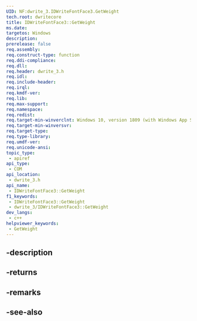 ```yaml
---
UID: NF:dwrite_3.IDWriteFontFace3.GetWeight
tech.root: dwritecore
title: IDWriteFontFace3::GetWeight
ms.date: 
targetos: Windows
description: 
prerelease: false
req.assembly: 
req.construct-type: function
req.ddi-compliance: 
req.dll: 
req.header: dwrite_3.h
req.idl: 
req.include-header: 
req.irql: 
req.kmdf-ver: 
req.lib: 
req.max-support: 
req.namespace: 
req.redist: 
req.target-min-winverclnt: Windows 10, version 1809 (with Windows App SDK 0.5 or later)
req.target-min-winversvr: 
req.target-type: 
req.type-library: 
req.umdf-ver: 
req.unicode-ansi: 
topic_type:
 - apiref
api_type:
 - COM
api_location:
 - dwrite_3.h
api_name:
 - IDWriteFontFace3::GetWeight
f1_keywords:
 - IDWriteFontFace3::GetWeight
 - dwrite_3/IDWriteFontFace3::GetWeight
dev_langs:
 - c++
helpviewer_keywords:
 - GetWeight
---
```


## -description

## -returns

## -remarks

## -see-also

